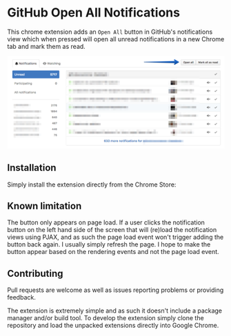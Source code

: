 # GitHub Open All Notifications

This chrome extension adds an `Open All` button in GitHub's notifications view which when pressed will open all unread notifications in a new Chrome tab and mark them as read.

![example](assets/screenshot.png)

## Installation

Simply install the extension directly from the Chrome Store:

## Known limitation

The button only appears on page load. If a user clicks the notification button on the left hand side of the screen that will (re)load the notification views using PJAX, and as such the page load event won't trigger adding the button back again. I usually simply refresh the page. I hope to make the button appear based on the rendering events and not the page load event.

## Contributing

Pull requests are welcome as well as issues reporting problems or providing feedback.

The extension is extremely simple and as such it doesn't include a package manager and/or build tool. To develop the extension simply clone the repository and load the unpacked extensions directly into Google Chrome.
